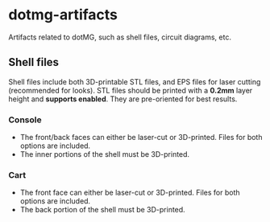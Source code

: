 # dotmg-artifacts
Artifacts related to dotMG, such as shell files, circuit diagrams, etc.

## Shell files

Shell files include both 3D-printable STL files, and EPS files for laser cutting (recommended for looks).
STL files should be printed with a **0.2mm** layer height and **supports enabled**. They are pre-oriented for best results.

### Console

- The front/back faces can either be laser-cut or 3D-printed. Files for both options are included.
- The inner portions of the shell must be 3D-printed.

### Cart

- The front face can either be laser-cut or 3D-printed. Files for both options are included.
- The back portion of the shell must be 3D-printed.
